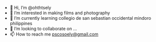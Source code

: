 - 👋 Hi, I’m @ohthtsely
- 👀 I’m interested in making films and photography
- 🌱 I’m currently learning collegio de san sebastian occidental mindoro philippines 
- 💞️ I’m looking to collaborate on ...
- 📫 How to reach me pscosoely@gmail.com

<!---
ohthtsely/ohthtsely is a ✨ special ✨ repository because its `README.md` (this file) appears on your GitHub profile.
You can click the Preview link to take a look at your changes.
--->
